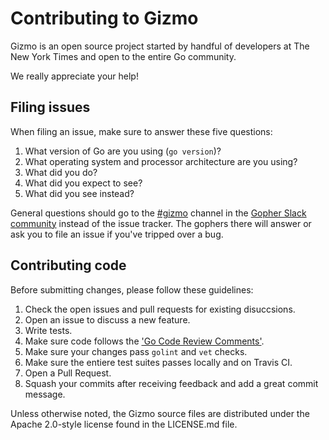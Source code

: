 # Contributing to Gizmo

Gizmo is an open source project started by handful of developers at The New York Times and open to the entire Go community.

We really appreciate your help!

## Filing issues

When filing an issue, make sure to answer these five questions:

1. What version of Go are you using (`go version`)?
2. What operating system and processor architecture are you using?
3. What did you do?
4. What did you expect to see?
5. What did you see instead?

General questions should go to the [#gizmo](https://gophers.slack.com/messages/gizmo/) channel in the [Gopher Slack community](https://blog.gopheracademy.com/gophers-slack-community/) instead of the issue tracker. The gophers there will answer or ask you to file an issue if you've tripped over a bug.

## Contributing code

Before submitting changes, please follow these guidelines:

1. Check the open issues and pull requests for existing disuccsions.
2. Open an issue to discuss a new feature.
3. Write tests.
4. Make sure code follows the ['Go Code Review Comments'](https://github.com/golang/go/wiki/CodeReviewComments).
5. Make sure your changes pass `golint` and `vet` checks.
6. Make sure the entiere test suites passes locally and on Travis CI.
7. Open a Pull Request.
8. Squash your commits after receiving feedback and add a great commit message.

Unless otherwise noted, the Gizmo source files are distributed under
the Apache 2.0-style license found in the LICENSE.md file.
